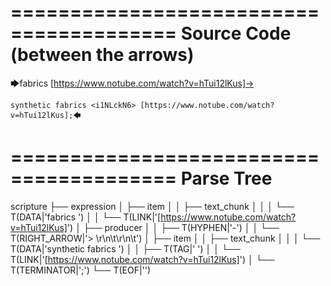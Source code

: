 ========================================
Source Code (between the arrows)
========================================

🡆fabrics [https://www.notube.com/watch?v=hTui12lKus]-> 
	
	synthetic fabrics <i1NLckN6> [https://www.notube.com/watch?v=hTui12lKus];🡄

========================================
Parse Tree
========================================

scripture
├── expression
│   ├── item
│   │   ├── text_chunk
│   │   │   └── T(DATA|'fabrics ')
│   │   └── T(LINK|'[https://www.notube.com/watch?v=hTui12lKus]')
│   ├── producer
│   │   ├── T(HYPHEN|'-')
│   │   └── T(RIGHT_ARROW|'> \r\n\t\r\n\t')
│   ├── item
│   │   ├── text_chunk
│   │   │   └── T(DATA|'synthetic fabrics ')
│   │   ├── T(TAG|'<i1NLckN6> ')
│   │   └── T(LINK|'[https://www.notube.com/watch?v=hTui12lKus]')
│   └── T(TERMINATOR|';')
└── T(EOF|'<EOF>')